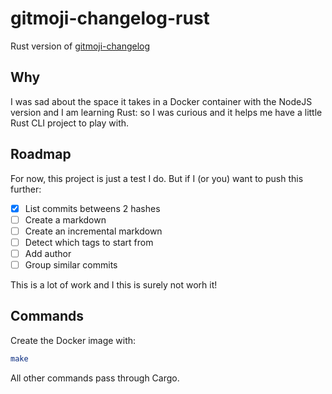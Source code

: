 # gitmoji-changelog-rust
Rust version of [gitmoji-changelog](https://github.com/frinyvonnick/gitmoji-changelog)

## Why
I was sad about the space it takes in a Docker container with the NodeJS version and I am learning Rust: so I was curious and it helps me have a little Rust CLI project to play with.

## Roadmap
For now, this project is just a test I do.
But if I (or you) want to push this further:
 - [x] List commits betweens 2 hashes
 - [ ] Create a markdown
 - [ ] Create an incremental markdown
 - [ ] Detect which tags to start from
 - [ ] Add author
 - [ ] Group similar commits

This is a lot of work and I this is surely not worh it!

## Commands
Create the Docker image with:
```sh
make
```

All other commands pass through Cargo.
